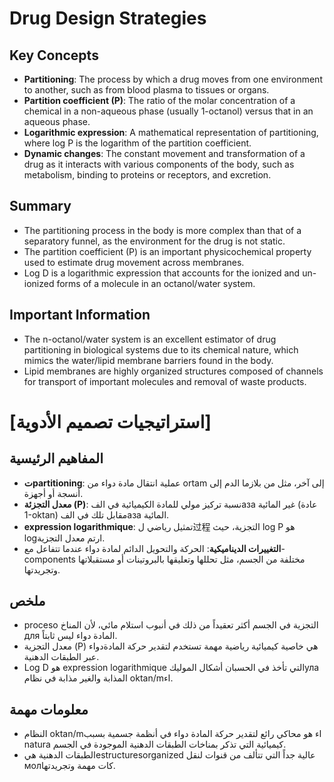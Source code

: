 # Drug Design Strategies
## Key Concepts
* **Partitioning**: The process by which a drug moves from one environment to another, such as from blood plasma to tissues or organs.
* **Partition coefficient (P)**: The ratio of the molar concentration of a chemical in a non-aqueous phase (usually 1-octanol) versus that in an aqueous phase.
* **Logarithmic expression**: A mathematical representation of partitioning, where log P is the logarithm of the partition coefficient.
* **Dynamic changes**: The constant movement and transformation of a drug as it interacts with various components of the body, such as metabolism, binding to proteins or receptors, and excretion.

## Summary
* The partitioning process in the body is more complex than that of a separatory funnel, as the environment for the drug is not static.
* The partition coefficient (P) is an important physicochemical property used to estimate drug movement across membranes.
* Log D is a logarithmic expression that accounts for the ionized and un-ionized forms of a molecule in an octanol/water system.

## Important Information
* The n-octanol/water system is an excellent estimator of drug partitioning in biological systems due to its chemical nature, which mimics the water/lipid membrane barriers found in the body.
* Lipid membranes are highly organized structures composed of channels for transport of important molecules and removal of waste products.

# [استراتيجيات تصميم الأدوية]
## المفاهيم الرئيسية
* **تpartitioning**: عملية انتقال مادة دواء من ortam إلى آخر، مثل من بلازما الدم إلى أنسجة أو أجهزة.
* **معدل التجزئة (P)**: نسبة تركيز مولي للمادة الكيميائية في الفаза غير المائية (عادة 1-oktan) مقابل تلك في الفаза المائية.
* **expression logarithmique**: تمثيل رياضي ل过程 التجزية، حيث log P هو	logارتم معدل التجزية.
* **التغييرات الديناميكية**: الحركة والتحويل الدائم لمادة دواء عندما تتفاعل مع-components مختلفة من الجسم، مثل تحللها وتعليقها بالبروتينات أو مستقبلاتها وتجريدتها.

## ملخص
* proceso التجزية في الجسم أكثر تعقيداً من ذلك في أنبوب استلام مائي، لأن المناخ для المادة دواء ليس ثابتاً.
* معدل التجزية (P) هي خاصية كيميائية رياضية مهمة تستخدم لتقدير حركة المادةدواء عبر الطبقات الدهنية.
* Log D هو expression logarithmique التي تأخذ في الحسبان أشكال الموليكула المذابة والغير مذابة في نظام oktan/mاء.

## معلومات مهمة
* النظام oktan/mاء هو محاكي رائع لتقدير حركة المادة دواء في أنظمة جسمية بسبب natura كيميائية التي تذكر بمناخات الطبقات الدهنية الموجودة في الجسم.
* الطبقات الدهنية هيestructuresorganized عالية جداً التي تتألف من قنوات لنقل молكات مهمة وتجريدتها.